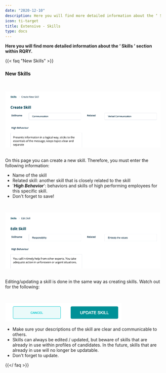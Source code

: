 ```yaml
---
date: "2020-12-10"
description: Here you will find more detailed information about the ‘ Skills ’ section within RQRY.
icon: ti-target
title: Extensive - Skills
type: docs
---
```



**Here you will find more detailed information about the ‘ Skills ’ section within RQRY.** 
&nbsp; 
  
    
  
{{< faq "New Skills" >}}
### New Skills
&nbsp; 
  
  
![Placeholder](Ext3_createskill_en.png)
&nbsp; 
  
  

On this page you can create a new skill. Therefore, you must enter the following information:
&nbsp; 
  
  
- Name of the skill
- Related skill: another skill that is closely related to the skill
- '_**High Behavior**_': behaviors and skills of high performing employees for this specific skill.
- Don't forget to save!

&nbsp; 
  
  
 
![Placeholder](Ext3_editskill_en.png)
&nbsp; 
  
  

Editing/updating a skill is done in the same way as creating skills. Watch out for the following:

&nbsp; 
  
  

![Placeholder](testscreenshot33.png)
&nbsp; 
  
  
- Make sure your descriptions of the skill are clear and communicable to others.
- Skills can always be edited / updated, but beware of skills that are already in use within profiles
  of candidates. In the future, skills that are already in use will no longer be updatable.
- Don't forget to update.

{{</ faq >}}